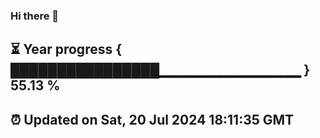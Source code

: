 ### Hi there 👋
⏳ Year progress { ████████████████▁▁▁▁▁▁▁▁▁▁▁▁▁▁ } 55.13 %
---
⏰ Updated on Sat, 20 Jul 2024 18:11:35 GMT
---
